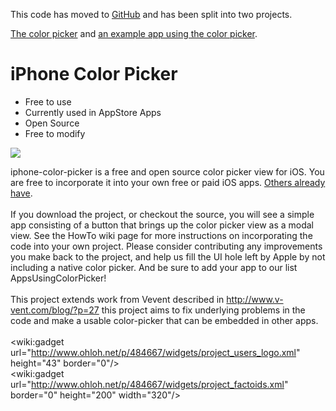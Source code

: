 This code has moved to [GitHub](https://github.com/fcanas/ios-color-picker) and has been split into two projects.

[The color picker](https://github.com/fcanas/ios-color-picker) and [an example app using the color picker](https://github.com/fcanas/ios-color-picker-example).

# iPhone Color Picker #

  * Free to use
  * Currently used in AppStore Apps
  * Open Source
  * Free to modify

<img src='http://iphone-color-picker.googlecode.com/svn/wiki/cp.png'>

iphone-color-picker is a free and open source color picker view for iOS. You are free to incorporate it into your own free or paid iOS apps. <a href='AppsUsingColorPicker.md'>Others already have</a>.<br>
<br>
If you download the project, or checkout the source, you will see a simple app consisting of a button that brings up the color picker view as a modal view. See the HowTo wiki page for more instructions on incorporating the code into your own project. Please consider contributing any improvements you make back to the project, and help us fill the UI hole left by Apple by not including a native color picker. And be sure to add your app to our list AppsUsingColorPicker!<br>
<br>
This project extends work from Vevent described in <a href='http://www.v-vent.com/blog/?p=27'>http://www.v-vent.com/blog/?p=27</a>  this project aims to fix underlying problems in the code and make a usable color-picker that can be embedded in other apps.<br>
<br>
<wiki:gadget url="http://www.ohloh.net/p/484667/widgets/project_users_logo.xml" height="43" border="0"/><br>
<wiki:gadget url="http://www.ohloh.net/p/484667/widgets/project_factoids.xml" border="0" height="200" width="320"/>